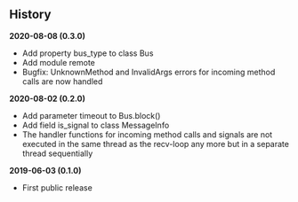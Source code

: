 History
-------

**2020-08-08 (0.3.0)**
 - Add property bus_type to class Bus
 - Add module remote
 - Bugfix: UnknownMethod and InvalidArgs errors for incoming method calls are now handled

**2020-08-02 (0.2.0)**
 - Add parameter timeout to Bus.block()
 - Add field is_signal to class MessageInfo
 - The handler functions for incoming method calls and signals are not executed
   in the same thread as the recv-loop any more but in a separate thread sequentially

**2019-06-03 (0.1.0)**
 - First public release
